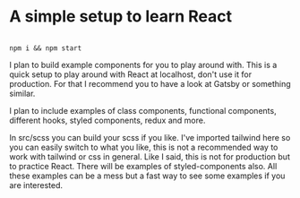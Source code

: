 # A simple setup to learn React

<code>
npm i && npm start
</code>

I plan to build example components for you to play around with. This is a quick setup to play around with React at localhost, don't use it for production. For that I recommend you to have a look at Gatsby or something similar.

I plan to include examples of class components, functional components, different hooks, styled components, redux and more.

In src/scss you can build your scss if you like. I've imported tailwind here so you can easily switch to what you like, this is not a recommended way to work with tailwind or css in general. Like I said, this is not for production but to practice React. There will be examples of styled-components also. All these examples can be a mess but a fast way to see some examples if you are interested.
